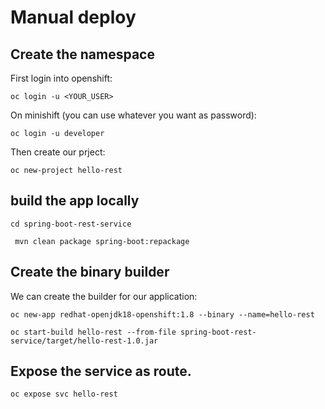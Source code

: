 # Manual deploy

## Create the namespace

First login into openshift:

```
oc login -u <YOUR_USER>
```

On minishift (you can use whatever you want as password):

```
oc login -u developer
```

Then create our prject:

```
oc new-project hello-rest
```

## build the app locally

```
cd spring-boot-rest-service
```

```
 mvn clean package spring-boot:repackage
```

## Create the binary builder

We can create the builder for our application:

```
oc new-app redhat-openjdk18-openshift:1.8 --binary --name=hello-rest
```

```
oc start-build hello-rest --from-file spring-boot-rest-service/target/hello-rest-1.0.jar
```

## Expose the service as route.

```
oc expose svc hello-rest
```